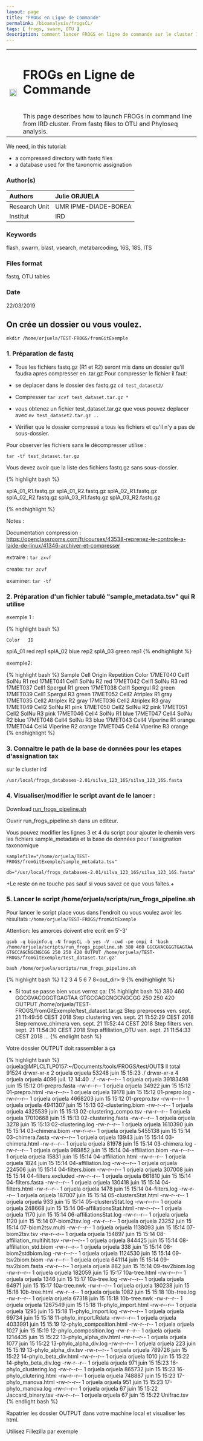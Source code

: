 ```yaml
---
layout: page
title: "FROGs en Ligne de Commande"
permalink: /bioanalysis/frogsCL/
tags: [ frogs, swarm, OTU ]
description: comment lancer FROGS en ligne de commande sur le cluster IRD
---
```

<table class="table-contact">
<tr>
<td><img width="100%" src="{{ site.url }}/images/trainings-linux.png" alt="" />
</td>
<td>
<h1> FROGs en Ligne de Commande</h1><br />
This page describes how to launch FROGs in command line from IRD cluster. From fastq files to OTU and Phyloseq analysis.
</td>
</tr>
</table>


We need, in this tutorial:
* a compressed directory with fastq files
* a database used for the taxonomic assignation


### Author(s)

| Authors  | Julie ORJUELA  |
| :------------- | :------------- |
| Research Unit | UMR IPME-DIADE-BOREA   |
| Institut |  IRD |

### Keywords
flash, swarm, blast, vsearch, metabarcoding, 16S, 18S, ITS

### Files format
fastq, OTU tables

### Date
22/03/2019


## On crée un dossier ou vous voulez.

`mkdir /home/orjuela/TEST-FROGS/fromGitExemple`


### 1. Préparation de fastq

* Tous les fichiers fastq.gz (R1 et R2) seront mis dans un dossier qu'il faudra apres compresser en .tar.gz
Pour compresser le fichier il faut:


- se deplacer dans le dossier des fastq.gz
`cd test_dataset2/`

- Compresser 
`tar zcvf test_dataset.tar.gz * `

- vous obtenez un fichier test_dataset.tar.gz que vous pouvez deplacer avec
`mv test_dataset2.tar.gz .. `

* Vérifier que le dossier compressé a tous les fichiers et qu'il n'y a pas de sous-dossier.

Pour observer les fichiers sans le décompresser utilise :

`tar -tf test_dataset.tar.gz`

Vous devez avoir que la liste des fichiers fastq.gz sans sous-dossier.

{% highlight bash %}

splA_01_R1.fastq.gz
splA_01_R2.fastq.gz
splA_02_R1.fastq.gz
splA_02_R2.fastq.gz
splA_03_R1.fastq.gz
splA_03_R2.fastq.gz

{% endhighlight %}

Notes :

Documentation compression : https://openclassrooms.com/fr/courses/43538-reprenez-le-controle-a-laide-de-linux/41346-archiver-et-compresser

extraire : `tar zxvf`

create:   `tar zcvf`

examiner: `tar -tf`

### 2. Préparation d'un fichier tabulé "sample_metadata.tsv" qui R utilise

exemple 1 :

{% highlight bash %}

	Color	ID
splA_01 red	rep1
splA_02	blue	rep2
splA_03	green	rep1
{% endhighlight %}

exemple2:

{% highlight bash %}
Sample	Cell	Origin	Repetition	Color
17MET040	Cell1	SolNu	R1	red
17MET041	Cell1	SolNu	R2	red
17MET042	Cell1	SolNu	R3	red
17MET037	Cell1	Spergul	R1	green
17MET038	Cell1	Spergul	R2	green
17MET039	Cell1	Spergul	R3	green
17MET052	Cell2	Atriplex	R1	gray
17MET035	Cell2	Atriplex	R2	gray
17MET036	Cell2	Atriplex	R3	gray
17MET049	Cell2	SolNu	R1	pink
17MET050	Cell2	SolNu	R2	pink
17MET051	Cell2	SolNu	R3	pink
17MET046	Cell4	SolNu	R1	blue
17MET047	Cell4	SolNu	R2	blue
17MET048	Cell4	SolNu	R3	blue
17MET043	Cell4	Viperine	R1	orange
17MET044	Cell4	Viperine	R2	orange
17MET045	Cell4	Viperine	R3	orange
{% endhighlight %}


### 3. Connaitre le path de la base de données pour les etapes d'assignation tax

sur le cluster ird

`/usr/local/frogs_databases-2.01/silva_123_16S/silva_123_16S.fasta`


### 4. Visualiser/modifier le script avant de le lancer :

Download [run_frogs_pipeline.sh](https://southgreenplatform.github.io/trainings/files/run_frogs_pipelinev2.sh)

Ouvrir run_frogs_pipeline.sh dans un editeur.

Vous pouvez modifier les lignes 3 et 4 du script pour ajouter le chemin vers les fichiers sample_metadata et la base de données pour l'assignation taxonomique

`samplefile="/home/orjuela/TEST-FROGS/fromGitExemple/sample_metadata.tsv"`

`db="/usr/local/frogs_databases-2.01/silva_123_16S/silva_123_16S.fasta" `

+Le reste on ne touche pas sauf si vous savez ce que vous faites.+


### 5. Lancer le script /home/orjuela/scripts/run_frogs_pipeline.sh

Pour lancer le script place vous dans l'endroit ou vous voulez avoir les résultats :`/home/orjuela/TEST-FROGS/fromGitExemple`

Attention: les amorces doivent etre ecrit en 5'-3' 

`qsub -q bioinfo.q -N frogsCL -b yes -V -cwd -pe ompi 4 'bash /home/orjuela/scripts/run_frogs_pipeline.sh 380 460 GGCGVACGGGTGAGTAA GTGCCAGCNGCNGCGG 250 250 420 OUTPUT /home/orjuela/TEST-FROGS/fromGitExemple/test_dataset.tar.gz'`

`bash /home/orjuela/scripts/run_frogs_pipeline.sh`

{% highlight bash %}
1<minAmpliconSize>
2<maxAmpliconSize>
3<fivePrimPrimer>
4<threePrimPrimer>
5<R1size>
6<R2size>
7<expectedAmpliconSize>
8<out_dir>
9<datasetTarGz>
{% endhighlight %}

- Si tout se passe bien vous verrez ça:
{% highlight bash %}
380
460
GGCGVACGGGTGAGTAA
GTGCCAGCNGCNGCGG
250
250
420
OUTPUT
/home/orjuela/TEST-FROGS/fromGitExemple/test_dataset.tar.gz
Step preprocess ven. sept. 21 11:49:56 CEST 2018
Step clustering ven. sept. 21 11:52:29 CEST 2018
Step remove_chimera ven. sept. 21 11:52:44 CEST 2018
Step filters ven. sept. 21 11:54:30 CEST 2018
Step affiliation_OTU ven. sept. 21 11:54:33 CEST 2018 ...
{% endlight bash %}

Votre dossier OUTPUT doit rassembler à ça

{% highlight bash %}
orjuela@MPLCLTLP0157:~/Documents/tools/FROGS/test/OUT$ ll
total 91524
drwxr-xr-x 2 orjuela orjuela    53248 juin  15 15:23 ./
drwxr-xr-x 4 orjuela orjuela     4096 juil. 12 14:40 ../
-rw-r--r-- 1 orjuela orjuela 39183498 juin  15 15:12 01-prepro.fasta
-rw-r--r-- 1 orjuela orjuela    34922 juin  15 15:12 01-prepro.html
-rw-r--r-- 1 orjuela orjuela    19178 juin  15 15:12 01-prepro.log
-rw-r--r-- 1 orjuela orjuela  4668203 juin  15 15:12 01-prepro.tsv
-rw-r--r-- 1 orjuela orjuela  4941307 juin  15 15:13 02-clustering.biom
-rw-r--r-- 1 orjuela orjuela  4325539 juin  15 15:13 02-clustering_compo.tsv
-rw-r--r-- 1 orjuela orjuela 17010668 juin  15 15:13 02-clustering.fasta
-rw-r--r-- 1 orjuela orjuela     3278 juin  15 15:13 02-clustering.log
-rw-r--r-- 1 orjuela orjuela  1610390 juin  15 15:14 03-chimera.biom
-rw-r--r-- 1 orjuela orjuela  5455138 juin  15 15:14 03-chimera.fasta
-rw-r--r-- 1 orjuela orjuela    13943 juin  15 15:14 03-chimera.html
-rw-r--r-- 1 orjuela orjuela    81978 juin  15 15:14 03-chimera.log
-rw-r--r-- 1 orjuela orjuela   989852 juin  15 15:14 04-affiliation.biom
-rw-r--r-- 1 orjuela orjuela    15831 juin  15 15:14 04-affiliation.html
-rw-r--r-- 1 orjuela orjuela     1824 juin  15 15:14 04-affiliation.log
-rw-r--r-- 1 orjuela orjuela   224506 juin  15 15:14 04-filters.biom
-rw-r--r-- 1 orjuela orjuela   307008 juin  15 15:14 04-filters.excluded
-rw-r--r-- 1 orjuela orjuela   661810 juin  15 15:14 04-filters.fasta
-rw-r--r-- 1 orjuela orjuela   130418 juin  15 15:14 04-filters.html
-rw-r--r-- 1 orjuela orjuela     1478 juin  15 15:14 04-filters.log
-rw-r--r-- 1 orjuela orjuela   187007 juin  15 15:14 05-clustersStat.html
-rw-r--r-- 1 orjuela orjuela      933 juin  15 15:14 05-clustersStat.log
-rw-r--r-- 1 orjuela orjuela   248668 juin  15 15:14 06-affiliationsStat.html
-rw-r--r-- 1 orjuela orjuela     1170 juin  15 15:14 06-affiliationsStat.log
-rw-r--r-- 1 orjuela orjuela     1120 juin  15 15:14 07-biom2tsv.log
-rw-r--r-- 1 orjuela orjuela    23252 juin  15 15:14 07-biom2tsv.multi
-rw-r--r-- 1 orjuela orjuela  1138093 juin  15 15:14 07-biom2tsv.tsv
-rw-r--r-- 1 orjuela orjuela   154897 juin  15 15:14 08-affiliation_multihit.tsv
-rw-r--r-- 1 orjuela orjuela   844425 juin  15 15:14 08-affiliation_std.biom
-rw-r--r-- 1 orjuela orjuela      338 juin  15 15:14 08-biom2stdbiom.log
-rw-r--r-- 1 orjuela orjuela  1124530 juin  15 15:14 09-tsv2biom.biom
-rw-r--r-- 1 orjuela orjuela   641114 juin  15 15:14 09-tsv2biom.fasta
-rw-r--r-- 1 orjuela orjuela      882 juin  15 15:14 09-tsv2biom.log
-rw-r--r-- 1 orjuela orjuela   182059 juin  15 15:17 10a-tree.html
-rw-r--r-- 1 orjuela orjuela     1346 juin  15 15:17 10a-tree.log
-rw-r--r-- 1 orjuela orjuela    64971 juin  15 15:17 10a-tree.nwk
-rw-r--r-- 1 orjuela orjuela   180238 juin  15 15:18 10b-tree.html
-rw-r--r-- 1 orjuela orjuela     1082 juin  15 15:18 10b-tree.log
-rw-r--r-- 1 orjuela orjuela    67318 juin  15 15:18 10b-tree.nwk
-rw-r--r-- 1 orjuela orjuela  1267549 juin  15 15:18 11-phylo_import.html
-rw-r--r-- 1 orjuela orjuela     1295 juin  15 15:18 11-phylo_import.log
-rw-r--r-- 1 orjuela orjuela    69734 juin  15 15:18 11-phylo_import.Rdata
-rw-r--r-- 1 orjuela orjuela  4033991 juin  15 15:19 12-phylo_composition.html
-rw-r--r-- 1 orjuela orjuela     1027 juin  15 15:19 12-phylo_composition.log
-rw-r--r-- 1 orjuela orjuela  1214435 juin  15 15:22 13-phylo_alpha_div.html
-rw-r--r-- 1 orjuela orjuela     1077 juin  15 15:22 13-phylo_alpha_div.log
-rw-r--r-- 1 orjuela orjuela      223 juin  15 15:19 13-phylo_alpha_div.tsv
-rw-r--r-- 1 orjuela orjuela   789726 juin  15 15:22 14-phylo_beta_div.html
-rw-r--r-- 1 orjuela orjuela     1010 juin  15 15:22 14-phylo_beta_div.log
-rw-r--r-- 1 orjuela orjuela      971 juin  15 15:23 16-phylo_clustering.log
-rw-r--r-- 1 orjuela orjuela   865732 juin  15 15:23 16-phylo_clutering.html
-rw-r--r-- 1 orjuela orjuela   748887 juin  15 15:23 17-phylo_manova.html
-rw-r--r-- 1 orjuela orjuela      951 juin  15 15:23 17-phylo_manova.log
-rw-r--r-- 1 orjuela orjuela       67 juin  15 15:22 Jaccard_binary.tsv
-rw-r--r-- 1 orjuela orjuela       67 juin  15 15:22 Unifrac.tsv
{% endlight bash %}

Rapatrier les dossier OUTPUT dans votre machine local et visualiser les html.

Utilisez Fillezilla par exemple




